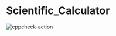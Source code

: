 # Scientific_Calculator

![cppcheck-action](https://github.com/99003187/Scientific_Calculator/workflows/cppcheck-action/badge.svg)
